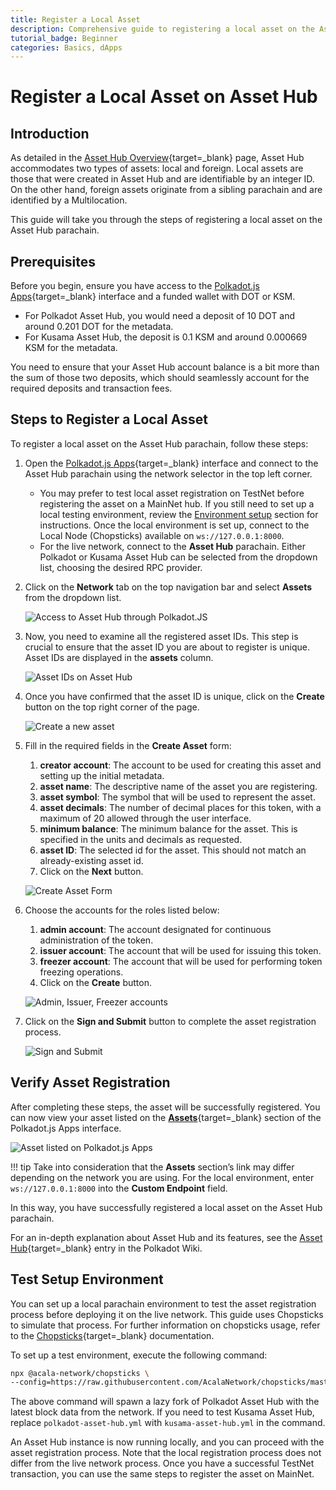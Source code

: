 ```yaml
---
title: Register a Local Asset
description: Comprehensive guide to registering a local asset on the Asset Hub system parachain, including step-by-step instructions.
tutorial_badge: Beginner
categories: Basics, dApps
---
```


# Register a Local Asset on Asset Hub

## Introduction

As detailed in the [Asset Hub Overview](/polkadot-protocol/architecture/system-chains/asset-hub){target=\_blank} page, Asset Hub accommodates two types of assets: local and foreign. Local assets are those that were created in Asset Hub and are identifiable by an integer ID. On the other hand, foreign assets originate from a sibling parachain and are identified by a Multilocation.

This guide will take you through the steps of registering a local asset on the Asset Hub parachain.

## Prerequisites

Before you begin, ensure you have access to the [Polkadot.js Apps](https://polkadot.js.org/apps/){target=\_blank} interface and a funded wallet with DOT or KSM.

- For Polkadot Asset Hub, you would need a deposit of 10 DOT and around 0.201 DOT for the metadata.
- For Kusama Asset Hub, the deposit is 0.1 KSM and around 0.000669 KSM for the metadata.

You need to ensure that your Asset Hub account balance is a bit more than the sum of those two deposits, which should seamlessly account for the required deposits and transaction fees.

## Steps to Register a Local Asset

To register a local asset on the Asset Hub parachain, follow these steps:

1. Open the [Polkadot.js Apps](https://polkadot.js.org/apps/){target=\_blank} interface and connect to the Asset Hub parachain using the network selector in the top left corner.

      - You may prefer to test local asset registration on TestNet before registering the asset on a MainNet hub. If you still need to set up a local testing environment, review the [Environment setup](#test-setup-environment) section for instructions. Once the local environment is set up, connect to the Local Node (Chopsticks) available on `ws://127.0.0.1:8000`.
      - For the live network, connect to the **Asset Hub** parachain. Either Polkadot or Kusama Asset Hub can be selected from the dropdown list, choosing the desired RPC provider.

2. Click on the **Network** tab on the top navigation bar and select **Assets** from the dropdown list.

      ![Access to Asset Hub through Polkadot.JS](/images/chain-interactions/token-operations/index/register-a-local-asset-01.webp)

3. Now, you need to examine all the registered asset IDs. This step is crucial to ensure that the asset ID you are about to register is unique. Asset IDs are displayed in the **assets** column.

      ![Asset IDs on Asset Hub](/images/chain-interactions/token-operations/index/register-a-local-asset-02.webp)

4. Once you have confirmed that the asset ID is unique, click on the **Create** button on the top right corner of the page.

      ![Create a new asset](/images/chain-interactions/token-operations/index/register-a-local-asset-03.webp)

5. Fill in the required fields in the **Create Asset** form:

    1. **creator account**: The account to be used for creating this asset and setting up the initial metadata.
    2. **asset name**: The descriptive name of the asset you are registering.
    3. **asset symbol**: The symbol that will be used to represent the asset.
    4. **asset decimals**: The number of decimal places for this token, with a maximum of 20 allowed through the user interface.
    5. **minimum balance**: The minimum balance for the asset. This is specified in the units and decimals as requested.
    6. **asset ID**: The selected id for the asset. This should not match an already-existing asset id.
    7. Click on the **Next** button.
 
    ![Create Asset Form](/images/chain-interactions/token-operations/index/register-a-local-asset-04.webp)

6. Choose the accounts for the roles listed below:

    1. **admin account**: The account designated for continuous administration of the token.
    2. **issuer account**: The account that will be used for issuing this token.
    3. **freezer account**: The account that will be used for performing token freezing operations.
    4. Click on the **Create** button.

    ![Admin, Issuer, Freezer accounts](/images/chain-interactions/token-operations/index/register-a-local-asset-05.webp)

7. Click on the **Sign and Submit** button to complete the asset registration process.

    ![Sign and Submit](/images/chain-interactions/token-operations/index/register-a-local-asset-06.webp)

## Verify Asset Registration

After completing these steps, the asset will be successfully registered. You can now view your asset listed on the [**Assets**](https://polkadot.js.org/apps/?rpc=wss%3A%2F%2Fasset-hub-polkadot-rpc.dwellir.com#/assets){target=\_blank} section of the Polkadot.js Apps interface.

![Asset listed on Polkadot.js Apps](/images/chain-interactions/token-operations/index/register-a-local-asset-07.webp)

!!! tip
    Take into consideration that the **Assets** section’s link may differ depending on the network you are using. For the local environment, enter `ws://127.0.0.1:8000` into the **Custom Endpoint** field.

In this way, you have successfully registered a local asset on the Asset Hub parachain.

For an in-depth explanation about Asset Hub and its features, see the [Asset Hub](/chain-interactions/token-operations/convert-assets/){target=\_blank} entry in the Polkadot Wiki.

## Test Setup Environment

You can set up a local parachain environment to test the asset registration process before deploying it on the live network. This guide uses Chopsticks to simulate that process. For further information on chopsticks usage, refer to the [Chopsticks](/develop/toolkit/parachains/fork-chains/chopsticks/get-started){target=\_blank} documentation.

To set up a test environment, execute the following command:

```bash
npx @acala-network/chopsticks \
--config=https://raw.githubusercontent.com/AcalaNetwork/chopsticks/master/configs/polkadot-asset-hub.yml
```

The above command will spawn a lazy fork of Polkadot Asset Hub with the latest block data from the network. If you need to test Kusama Asset Hub, replace `polkadot-asset-hub.yml` with `kusama-asset-hub.yml` in the command.

An Asset Hub instance is now running locally, and you can proceed with the asset registration process. Note that the local registration process does not differ from the live network process. Once you have a successful TestNet transaction, you can use the same steps to register the asset on MainNet.